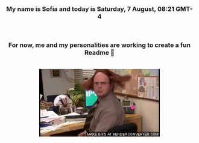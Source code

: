 


<div align="center">
<h3 >My name is Sofia and today is Saturday, 7 August, 08:21 GMT-4</h3><br>
<h3 >For now, me and my personalities are working to create a fun Readme 👋
</h3><br>
<img src='img/dwight.gif' alt='working...'/>
</div>
